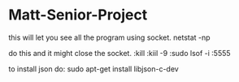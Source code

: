 # Matt-Senior-Project

this will let you see all the program using socket.
netstat -np

do this and it might close the socket.
  :kill <PID>
  :kiil -9 <PID>
  :sudo lsof -i :5555
  
to install json do: sudo apt-get install libjson-c-dev 
